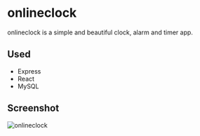 # onlineclock

onlineclock is a simple and beautiful clock, alarm and timer app.

## Used

- Express
- React
- MySQL

## Screenshot

![onlineclock](https://user-images.githubusercontent.com/60543825/74903793-62e8cd00-53ed-11ea-8170-580e386f9c7c.png)